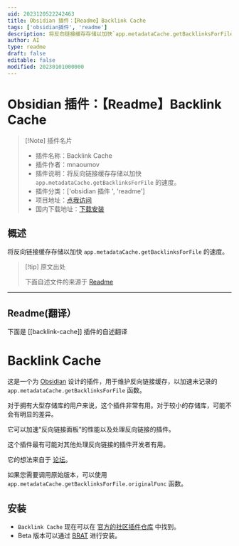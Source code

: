 ```yaml
---
uid: 2023120522242463
title: Obsidian 插件：【Readme】Backlink Cache
tags: ['obsidian插件', 'readme']
description: 将反向链接缓存存储以加快`app.metadataCache.getBacklinksForFile`的速度。
author: AI
type: readme
draft: false
editable: false
modified: 20230101000000
---
```


# Obsidian 插件：【Readme】Backlink Cache

> [!Note] 插件名片
> - 插件名称：Backlink Cache
> - 插件作者：mnaoumov
> - 插件说明：将反向链接缓存存储以加快 `app.metadataCache.getBacklinksForFile` 的速度。
> - 插件分类：['obsidian 插件 ', 'readme']
> - 项目地址：[点我访问](https://github.com/mnaoumov/obsidian-backlink-cache)
> - 国内下载地址：[下载安装](https://pkmer.cn/products/plugin/pluginMarket/?backlink-cache)

## 概述

将反向链接缓存存储以加快 `app.metadataCache.getBacklinksForFile` 的速度。

> [!tip] 原文出处
>
>下面自述文件的来源于 [Readme](https://ghproxy.net/https://raw.githubusercontent.com/mnaoumov/obsidian-backlink-cache/master/README.md)
>

---

## Readme(翻译）

下面是 [[backlink-cache]] 插件的自述翻译

# Backlink Cache

这是一个为 [Obsidian](https://obsidian.md/) 设计的插件，用于维护反向链接缓存，以加速未记录的 `app.metadataCache.getBacklinksForFile` 函数。

对于拥有大型存储库的用户来说，这个插件非常有用。对于较小的存储库，可能不会有明显的差异。

它可以加速“反向链接面板”的性能以及处理反向链接的插件。

这个插件最有可能对其他处理反向链接的插件开发者有用。

它的想法来自于 [论坛](https://forum.obsidian.md/t/store-backlinks-in-metadatacache/67000)。

如果您需要调用原始版本，可以使用 `app.metadataCache.getBacklinksForFile.originalFunc` 函数。

## 安装

- `Backlink Cache` 现在可以在 [官方的社区插件仓库](https://obsidian.md/plugins) 中找到。
- Beta 版本可以通过 [BRAT](https://github.com/TfTHacker/obsidian42-brat) 进行安装。



